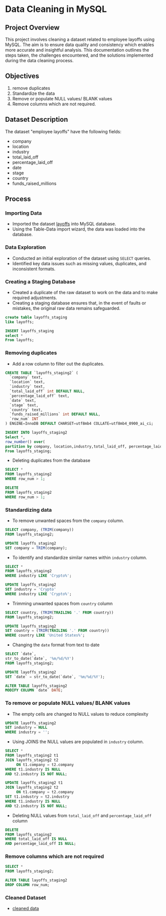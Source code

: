 # Data Cleaning in MySQL

## Project Overview
This project involves cleaning a dataset related to employee layoffs using MySQL. The aim is to ensure data quality and consistency which enables more accurate and insightful analysis. This documentation outlines the steps taken, the challenges encountered, and the solutions implemented during the data cleaning process.

## Objectives
1) remove duplicates
2) Standardize the data
3) Remove or populate NULL values/ BLANK values
4) Remove columns which are not required.

## Dataset Description
The dataset "employee layoffs" have the following fields:
- company
- location
- industry
- total_laid_off
- percentage_laid_off
- date
- stage
- country
- funds_raised_millions

## Process
### Importing Data
- Imported the dataset [layoffs](https://github.com/alnmrts02/Data-Cleaning-Project-MySQL-/blob/main/layoffs.csv) into MySQL database.
- Using the Table-Data import wizard, the data was loaded into the database.

### Data Exploration
- Conducted an initial exploration of the dataset using `SELECT` queries.
- Identified key data issues such as missing values, duplicates, and inconsistent formats.

### Creating a Staging Database
- Created a duplicate of the raw dataset to work on the data and to make required adjustments.
- Creating a staging database ensures that, in the event of faults or mistakes, the original raw data remains safeguarded.
```sql
create table layoffs_staging   
like layoffs;

INSERT layoffs_staging
select *
From layoffs;
```
### Removing duplicates
- Add a row column to filter out the duplicates.
```sql
CREATE TABLE `layoffs_staging2` (
  `company` text,
  `location` text,
  `industry` text,
  `total_laid_off` int DEFAULT NULL,
  `percentage_laid_off` text,
  `date` text,
  `stage` text,
  `country` text,
  `funds_raised_millions` int DEFAULT NULL,
  `row_num` INT
) ENGINE=InnoDB DEFAULT CHARSET=utf8mb4 COLLATE=utf8mb4_0900_ai_ci;

INSERT INTO layoffs_staging2
Select *,
row_number() over(
partition by company, location,industry,total_laid_off, percentage_laid_off, `date`, stage, country, funds_raised_millions) AS row_num
From layoffs_staging;
```

- Deleting duplicates from the database
```sql
SELECT *
FROM layoffs_staging2
WHERE row_num > 1;

DELETE
FROM layoffs_staging2
WHERE row_num > 1;
```

### Standardizing data
- To remove unwanted spaces from the `company` column.
```sql
SELECT company, (TRIM(company))
FROM layoffs_staging2;

UPDATE layoffs_staging2
SET company = TRIM(company);
```
- To identify and standardize similar names within `industry` column.
```sql
SELECT *
FROM layoffs_staging2
WHERE industry LIKE 'Crypto%';

UPDATE layoffs_staging2
SET industry = 'Crypto'
WHERE industry LIKE 'Crypto%';
```  

- Trimming unwanted spaces from `country` column
```sql
SELECT country, (TRIM(TRAILING '.' FROM country))
FROM layoffs_staging2;

UPDATE layoffs_staging2
SET country = (TRIM(TRAILING '.' FROM country))
WHERE country LIKE 'United States%';
```

- Changing the `date` format from text to date
```sql
SELECT `date`,
str_to_date(`date`, '%m/%d/%Y')
FROM layoffs_staging2;

UPDATE layoffs_staging2
SET `date` = str_to_date(`date`, '%m/%d/%Y');

ALTER TABLE layoffs_staging2
MODIFY COLUMN `date` DATE;
```

### To remove or populate NULL values/ BLANK values
- The empty cells are changed to NULL values to reduce complexity
```sql
UPDATE layoffs_staging2
SET industry = NULL 
WHERE industry = '';
```

- Using JOINS the NULL values are populated in `industry` column.
```sql
SELECT * 
FROM layoffs_staging2 t1
JOIN layoffs_staging2 t2
     ON t1.company = t2.company
WHERE t1.industry IS NULL 
AND t2.industry IS NOT NULL;

UPDATE layoffs_staging2 t1
JOIN layoffs_staging2 t2
     ON t1.company = t2.company
SET t1.industry = t2.industry
WHERE t1.industry IS NULL
AND t2.industry IS NOT NULL;
```

- Deleting NULL values from `total_laid_off` and `percentage_laid_off` column
```sql
DELETE
FROM layoffs_staging2
WHERE total_laid_off IS NULL
AND percentage_laid_off IS NULL;
```

### Remove columns which are not required
```sql
SELECT *
FROM layoffs_staging2;

ALTER TABLE layoffs_staging2
DROP COLUMN row_num;
```

### Cleaned Dataset
- [cleaned data]()




